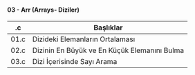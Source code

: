 #### 03 - Arr (Arrays- Diziler)

| \.c   | Başlıklar                                    |
| ----- | -------------------------------------------- |
| 01\.c | Dizideki Elemanların Ortalaması              |
| 02\.c | Dizinin En Büyük ve En Küçük Elemanını Bulma |
| 03\.c | Dizi İçerisinde Sayı Arama                   |
